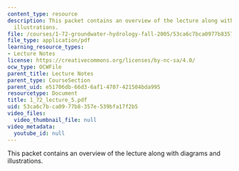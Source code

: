```yaml
---
content_type: resource
description: This packet contains an overview of the lecture along with diagrams and
  illustrations.
file: /courses/1-72-groundwater-hydrology-fall-2005/53ca6c7bca0977b8357e539bfa17f2b5_1_72_lecture_5.pdf
file_type: application/pdf
learning_resource_types:
- Lecture Notes
license: https://creativecommons.org/licenses/by-nc-sa/4.0/
ocw_type: OCWFile
parent_title: Lecture Notes
parent_type: CourseSection
parent_uid: e51706db-66d3-6af1-4707-421504bda995
resourcetype: Document
title: 1_72_lecture_5.pdf
uid: 53ca6c7b-ca09-77b8-357e-539bfa17f2b5
video_files:
  video_thumbnail_file: null
video_metadata:
  youtube_id: null
---
```

This packet contains an overview of the lecture along with diagrams and illustrations.